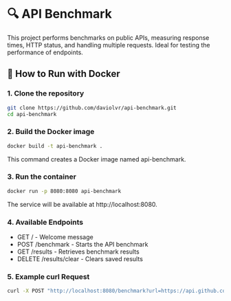 # 🔍 API Benchmark

This project performs benchmarks on public APIs, measuring response times, HTTP status, and handling multiple requests. Ideal for testing the performance of endpoints.

## 🚀 How to Run with Docker

### 1. Clone the repository

```bash
git clone https://github.com/daviolvr/api-benchmark.git
cd api-benchmark
```

### 2. Build the Docker image
```bash
docker build -t api-benchmark .
```

This command creates a Docker image named api-benchmark.

### 3. Run the container
```bash
docker run -p 8080:8080 api-benchmark
```

The service will be available at http://localhost:8080.

### 4. Available Endpoints
- GET / - Welcome message
- POST /benchmark - Starts the API benchmark
- GET /results - Retrieves benchmark results
- DELETE /results/clear - Clears saved results

### 5. Example curl Request
```bash
curl -X POST "http://localhost:8080/benchmark?url=https://api.github.com&count=3"
```

